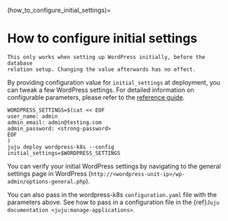 (how_to_configure_initial_settings)=

# How to configure initial settings

```{note}
This only works when setting up WordPress initially, before the database
relation setup. Changing the value afterwards has no effect.
```

By providing configuration value for `initial_settings` at deployment, you can tweak a few
WordPress settings. For detailed information on configurable parameters, please refer to the
[reference guide](reference_configurations).

```
WORDPRESS_SETTINGS=$(cat << EOF
user_name: admin
admin_email: admin@testing.com
admin_password: <strong-password>
EOF
)
juju deploy wordpress-k8s --config initial_settings=$WORDPRESS_SETTINGS
```

You can verify your initial WordPress settings by navigating to ​​the general settings page in
WordPress (`http://<wordpress-unit-ip>/wp-admin/options-general.php`).

You can also pass in the wordpress-k8s `configuration.yaml` file with the parameters above. See how
to pass in a configuration file in the
{ref}`Juju documentation <juju:manage-applications>`.